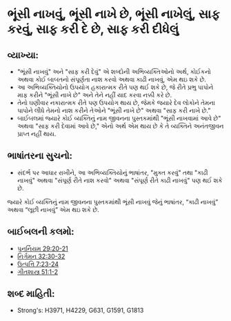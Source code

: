 # ભૂંસી નાખવું, ભૂંસી નાખે છે, ભૂંસી નાખેલું, સાફ કરવું, સાફ કરી દે છે, સાફ કરી દીધેલું 

## વ્યાખ્યા: 

* "ભૂંસી નાખવું" અને "સાફ કરી દેવું" એ શબ્દોની અભિવ્યક્તિઓનો અર્થ, કોઈકનો અથવા કોઈ બાબતનો સંપૂર્ણતા નાશ કરવો અથવા કાઢી નાખવું, એમ થઇ શકે છે.
* આ અભિવ્યક્તિયોનો ઉપયોગ હકારાત્મક રીતે પણ થઈ શકે છે, જે રીતે પ્રભુ પાપોને માફ કરીને "ભૂંસી નાખે છે" અને તેને નહીં યાદ કરવા નક્કી કરે છે.
* તેનો ઘણીવાર નકારાત્મક રીતે પણ ઉપયોગ થાય છે, જેમકે જયારે દેવ  લોકોને તેમના પાપોને લીધે તેમનો નાશ કરીને તેઓને "ભૂંસી નાખે છે" અથવા "સાફ કરી નાખે છે.”
* બાઈબલમાં જ્યારે કોઈ વ્યક્તિનું નામ જીવનના પુસ્તકમાંથી "ભૂંસી નાખવામાં આવે છે" અથવા "સાફ કરી દેવામાં આવે છે," એનો અર્થ એમ થાય છે કે તે વ્યક્તિને અનંતજીવન પ્રાપ્ત નહીં થાય.

## ભાષાંતરના સુચનો: 

* સંદર્ભ પર આધાર રાખીને, આ અભિવ્યક્તિયોનું ભાષાંતર, "મુક્ત કરવું" તથા "કાઢી નાખવું" અથવા "સંપૂર્ણ રીતે નાશ કરવો" અથવા "સંપૂર્ણ રીતે કાઢી નાખવું" પણ થઈ શકે છે.

જ્યારે કોઈ વ્યક્તિનું નામ જીવનના પુસ્તકમાંથી ભૂંસી નાખવું જેનું ભાષાંતર, “કાઢી નાખવું” અથવા “લૂછી નાખવું” એમ થઇ શકે છે.

## બાઈબલની કલમો: 

* [પુનર્નિયમ 29:20-21](rc://gu/tn/help/deu/29/20)
* [નિર્ગમન 32:30-32](rc://gu/tn/help/exo/32/30)
* [ઉત્પત્તિ 7:23-24](rc://gu/tn/help/gen/07/23)
* [ગીતશાસ્ત્ર 51:1-2](rc://gu/tn/help/psa/051/001)

## શબ્દ માહિતી: 

* Strong's: H3971, H4229, G631, G1591, G1813
